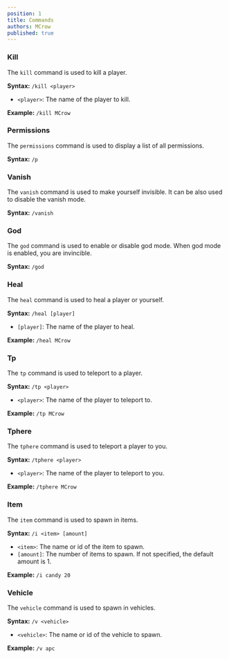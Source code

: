 ```yaml
---
position: 1
title: Commands
authors: MCrow
published: true
---
```


### Kill
The `kill` command is used to kill a player.

**Syntax:** `/kill <player>`
- `<player>`: The name of the player to kill.

**Example:** `/kill MCrow`

### Permissions
The `permissions` command is used to display a list of all permissions.

**Syntax:** `/p`

### Vanish
The `vanish` command is used to make yourself invisible. It can be also used to disable the vanish mode.

**Syntax:** `/vanish`

### God
The `god` command is used to enable or disable god mode. When god mode is enabled, you are invincible.

**Syntax:** `/god`

### Heal
The `heal` command is used to heal a player or yourself.

**Syntax:** `/heal [player]`
- `[player]`: The name of the player to heal.

**Example:** `/heal MCrow`

### Tp
The `tp` command is used to teleport to a player.

**Syntax:** `/tp <player>`
- `<player>`: The name of the player to teleport to.

**Example:** `/tp MCrow`

### Tphere
The `tphere` command is used to teleport a player to you.

**Syntax:** `/tphere <player>`
- `<player>`: The name of the player to teleport to you.

**Example:** `/tphere MCrow`

### Item
The `item` command is used to spawn in items.

**Syntax:** `/i <item> [amount]`
- `<item>`: The name or id of the item to spawn.
- `[amount]`: The number of items to spawn. If not specified, the default amount is 1.

**Example:** `/i candy 20`

### Vehicle
The `vehicle` command is used to spawn in vehicles.

**Syntax:** `/v <vehicle>`
- `<vehicle>`: The name or id of the vehicle to spawn.

**Example:** `/v apc`
